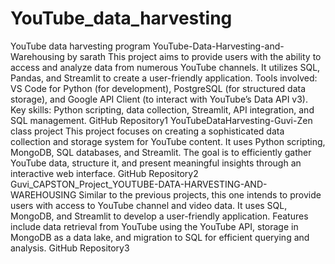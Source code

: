 # YouTube_data_harvesting
YouTube data harvesting program 
YouTube-Data-Harvesting-and-Warehousing by sarath
This project aims to provide users with the ability to access and analyze data from numerous YouTube channels. It utilizes SQL, Pandas, and Streamlit to create a user-friendly application.
Tools involved: VS Code for Python (for development), PostgreSQL (for structured data storage), and Google API Client (to interact with YouTube’s Data API v3).
Key skills: Python scripting, data collection, Streamlit, API integration, and SQL management.
GitHub Repository1
YouTubeDataHarvesting-Guvi-Zen class project
This project focuses on creating a sophisticated data collection and storage system for YouTube content. It uses Python scripting, MongoDB, SQL databases, and Streamlit.
The goal is to efficiently gather YouTube data, structure it, and present meaningful insights through an interactive web interface.
GitHub Repository2
Guvi_CAPSTON_Project_YOUTUBE-DATA-HARVESTING-AND-WAREHOUSING
Similar to the previous projects, this one intends to provide users with access to YouTube channel and video data.
It uses SQL, MongoDB, and Streamlit to develop a user-friendly application.
Features include data retrieval from YouTube using the YouTube API, storage in MongoDB as a data lake, and migration to SQL for efficient querying and analysis.
GitHub Repository3
